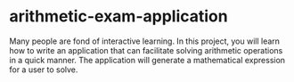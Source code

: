 # arithmetic-exam-application
Many people are fond of interactive learning. In this project, you will learn how to write an application that can facilitate solving arithmetic operations in a quick manner. The application will generate a mathematical expression for a user to solve.
